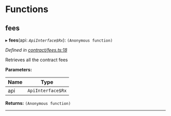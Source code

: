 

# Functions

<a id="fees"></a>

##  fees

▸ **fees**(api: *`ApiInterface$Rx`*): `(Anonymous function)`

*Defined in [contract/fees.ts:18](https://github.com/polkadot-js/api/blob/7e5b09a/packages/api-derive/src/contract/fees.ts#L18)*

Retrieves all the contract fees

**Parameters:**

| Name | Type |
| ------ | ------ |
| api | `ApiInterface$Rx` |

**Returns:** `(Anonymous function)`

___

